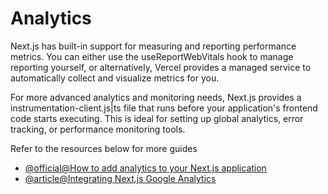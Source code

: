 # Analytics
Next.js has built-in support for measuring and reporting performance metrics. You can either use the useReportWebVitals hook to manage reporting yourself, or alternatively, Vercel provides a managed service to automatically collect and visualize metrics for you.

For more advanced analytics and monitoring needs, Next.js provides a instrumentation-client.js|ts file that runs before your application's frontend code starts executing. This is ideal for setting up global analytics, error tracking, or performance monitoring tools.

Refer to the resources below for more guides

- [@official@How to add analytics to your Next.js application](https://nextjs.org/docs/app/guides/analytics)
- [@article@Integrating Next.js Google Analytics](https://www.dhiwise.com/post/integrating-nextjs-google-analytics-a-step-by-step-guide)